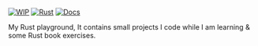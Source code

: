 [![WIP](https://img.shields.io/badge/✨-Randoms-cyan)](#)
[![Rust](https://img.shields.io/github/actions/workflow/status/iahmadgad/randoms-rs/rust.yml?label=Rust&logo=rust)](https://github.com/iahmadgad/randoms-rs/actions/workflows/rust.yml)
[![Docs](https://img.shields.io/github/actions/workflow/status/iahmadgad/randoms-rs/docs.yml?label=Docs&logo=docs.rs)](https://iahmadgad.github.io/randoms-rs/)

My Rust playground, It contains small projects I code while I am learning & some Rust book exercises.
